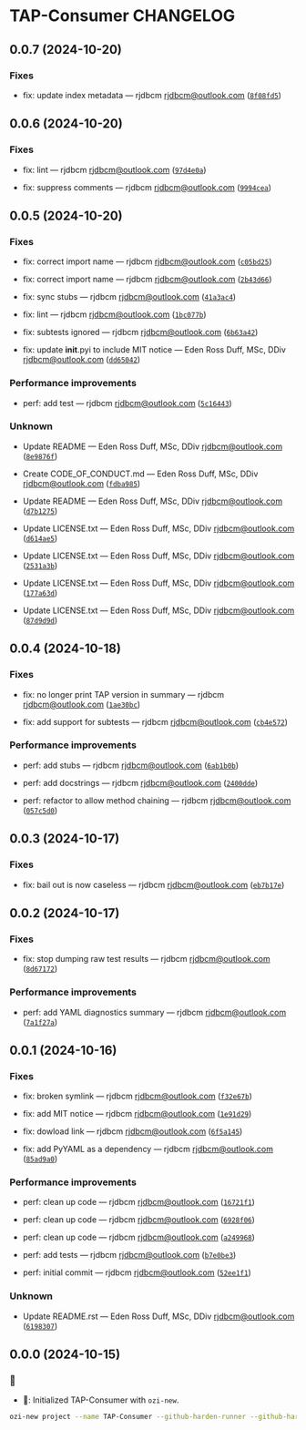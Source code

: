 # TAP-Consumer CHANGELOG
## 0.0.7 (2024-10-20)


### Fixes


* fix: update index metadata — rjdbcm <rjdbcm@outlook.com>
([`8f08fd5`](https://github.com/OZI-Project/TAP-Consumer/commit/8f08fd54841a41ac4121c4c787e09b4e72e65588))

## 0.0.6 (2024-10-20)


### Fixes


* fix: lint — rjdbcm <rjdbcm@outlook.com>
([`97d4e0a`](https://github.com/OZI-Project/TAP-Consumer/commit/97d4e0aac83a0a76ad5ef7922db445cf8f1f6e60))

* fix: suppress comments — rjdbcm <rjdbcm@outlook.com>
([`9994cea`](https://github.com/OZI-Project/TAP-Consumer/commit/9994cea5f721725b35dcff9e7c450f0e726e40d1))

## 0.0.5 (2024-10-20)


### Fixes


* fix: correct import name — rjdbcm <rjdbcm@outlook.com>
([`c05bd25`](https://github.com/OZI-Project/TAP-Consumer/commit/c05bd25c0333f80b7124c4d6d32a7f28121f2a07))

* fix: correct import name — rjdbcm <rjdbcm@outlook.com>
([`2b43d66`](https://github.com/OZI-Project/TAP-Consumer/commit/2b43d66acfe119a8601dd7d706d2d1fd2eac9005))

* fix: sync stubs — rjdbcm <rjdbcm@outlook.com>
([`41a3ac4`](https://github.com/OZI-Project/TAP-Consumer/commit/41a3ac4482b3013ef8ea4053c5f66c75ca85c08a))

* fix: lint — rjdbcm <rjdbcm@outlook.com>
([`1bc077b`](https://github.com/OZI-Project/TAP-Consumer/commit/1bc077b5053c2fce230dc95e04f5d93c0858c6f7))

* fix: subtests ignored — rjdbcm <rjdbcm@outlook.com>
([`6b63a42`](https://github.com/OZI-Project/TAP-Consumer/commit/6b63a4252b6014fb28a1ab41270c4e34fed67a9d))

* fix: update __init__.pyi to include MIT notice — Eden Ross Duff, MSc, DDiv <rjdbcm@outlook.com>
([`dd65042`](https://github.com/OZI-Project/TAP-Consumer/commit/dd650429062d16865f7dae253f323d40d20ff552))


### Performance improvements


* perf: add test — rjdbcm <rjdbcm@outlook.com>
([`5c16443`](https://github.com/OZI-Project/TAP-Consumer/commit/5c16443d2e18e140fb80b34e69f4eece2e8157b2))


### Unknown


* Update README — Eden Ross Duff, MSc, DDiv <rjdbcm@outlook.com>
([`8e9876f`](https://github.com/OZI-Project/TAP-Consumer/commit/8e9876f9897b14221fe0033de89d2237652eb6c8))

* Create CODE_OF_CONDUCT.md — Eden Ross Duff, MSc, DDiv <rjdbcm@outlook.com>
([`fdba985`](https://github.com/OZI-Project/TAP-Consumer/commit/fdba98539ea17fcd73d3684369695afbd8feb871))

* Update README — Eden Ross Duff, MSc, DDiv <rjdbcm@outlook.com>
([`d7b1275`](https://github.com/OZI-Project/TAP-Consumer/commit/d7b12755ae6418528bb6684db8ecab3d53491d49))

* Update LICENSE.txt — Eden Ross Duff, MSc, DDiv <rjdbcm@outlook.com>
([`d614ae5`](https://github.com/OZI-Project/TAP-Consumer/commit/d614ae5f17c642f0e74c70df68dbe349bedc9ef1))

* Update LICENSE.txt — Eden Ross Duff, MSc, DDiv <rjdbcm@outlook.com>
([`2531a3b`](https://github.com/OZI-Project/TAP-Consumer/commit/2531a3b7bbb8b34f79bdb33aed7ee2c62f29ccd1))

* Update LICENSE.txt — Eden Ross Duff, MSc, DDiv <rjdbcm@outlook.com>
([`177a63d`](https://github.com/OZI-Project/TAP-Consumer/commit/177a63d215ad82357ca1c9bf51cf3e57201f868e))

* Update LICENSE.txt — Eden Ross Duff, MSc, DDiv <rjdbcm@outlook.com>
([`87d9d9d`](https://github.com/OZI-Project/TAP-Consumer/commit/87d9d9d7c358a95e7e435a37e8e851c7d438b654))

## 0.0.4 (2024-10-18)


### Fixes


* fix: no longer print TAP version in summary — rjdbcm <rjdbcm@outlook.com>
([`1ae30bc`](https://github.com/OZI-Project/TAP-Consumer/commit/1ae30bc41b110c8c29cfc60749a15f2d2433229b))

* fix: add support for subtests — rjdbcm <rjdbcm@outlook.com>
([`cb4e572`](https://github.com/OZI-Project/TAP-Consumer/commit/cb4e5725f6a8a032a77f670d48c65251e1ac9852))


### Performance improvements


* perf: add stubs — rjdbcm <rjdbcm@outlook.com>
([`6ab1b0b`](https://github.com/OZI-Project/TAP-Consumer/commit/6ab1b0b43b9ed848448b7d8ecb13596acdfcf211))

* perf: add docstrings — rjdbcm <rjdbcm@outlook.com>
([`2400dde`](https://github.com/OZI-Project/TAP-Consumer/commit/2400dde14e2a43d9d4a82a3a7e8ac0326543a4c5))

* perf: refactor to allow method chaining — rjdbcm <rjdbcm@outlook.com>
([`057c5d0`](https://github.com/OZI-Project/TAP-Consumer/commit/057c5d0ed4e8fd894f4cffff149a02516fee4304))

## 0.0.3 (2024-10-17)


### Fixes


* fix: bail out is now caseless — rjdbcm <rjdbcm@outlook.com>
([`eb7b17e`](https://github.com/OZI-Project/TAP-Consumer/commit/eb7b17ec26b1d713fc5f9f396b5c1a6ba40720bc))

## 0.0.2 (2024-10-17)


### Fixes


* fix: stop dumping raw test results — rjdbcm <rjdbcm@outlook.com>
([`8d67172`](https://github.com/OZI-Project/TAP-Consumer/commit/8d67172f4718643e7680b19f0737c287927348a3))


### Performance improvements


* perf: add YAML diagnostics summary — rjdbcm <rjdbcm@outlook.com>
([`7a1f27a`](https://github.com/OZI-Project/TAP-Consumer/commit/7a1f27a51bb171e28ab26ea1c798b143709dc609))

## 0.0.1 (2024-10-16)


### Fixes


* fix: broken symlink — rjdbcm <rjdbcm@outlook.com>
([`f32e67b`](https://github.com/OZI-Project/TAP-Consumer/commit/f32e67ba0a07551e0c36ff791809369b373363a2))

* fix: add MIT notice — rjdbcm <rjdbcm@outlook.com>
([`1e91d29`](https://github.com/OZI-Project/TAP-Consumer/commit/1e91d2948926a26b343e866b473c2b58d188c5f6))

* fix: dowload link — rjdbcm <rjdbcm@outlook.com>
([`6f5a145`](https://github.com/OZI-Project/TAP-Consumer/commit/6f5a14593b959a26462a58c67d700ef267e540de))

* fix: add PyYAML as a dependency — rjdbcm <rjdbcm@outlook.com>
([`85ad9a0`](https://github.com/OZI-Project/TAP-Consumer/commit/85ad9a0826990c6da1ccfd39bf99dae4b2f82b37))


### Performance improvements


* perf: clean up code — rjdbcm <rjdbcm@outlook.com>
([`16721f1`](https://github.com/OZI-Project/TAP-Consumer/commit/16721f1cd280af292237e09dde1383929189db0e))

* perf: clean up code — rjdbcm <rjdbcm@outlook.com>
([`6928f06`](https://github.com/OZI-Project/TAP-Consumer/commit/6928f06be492789a2449ff088ebfc80b3ab0bd81))

* perf: clean up code — rjdbcm <rjdbcm@outlook.com>
([`a249968`](https://github.com/OZI-Project/TAP-Consumer/commit/a2499682a0affcb88e892cd9b17138bfa6cc4ba4))

* perf: add tests — rjdbcm <rjdbcm@outlook.com>
([`b7e0be3`](https://github.com/OZI-Project/TAP-Consumer/commit/b7e0be36a3a7f56ff4f49df5a5a24956824d88cd))

* perf: initial commit — rjdbcm <rjdbcm@outlook.com>
([`52ee1f1`](https://github.com/OZI-Project/TAP-Consumer/commit/52ee1f17fecc982da3dcd5ed8fab40f28eda6ce5))


### Unknown


* Update README.rst — Eden Ross Duff, MSc, DDiv <rjdbcm@outlook.com>
([`6198307`](https://github.com/OZI-Project/TAP-Consumer/commit/6198307048b4004552ecd6cc9ad964760bcea792))


## 0.0.0 (2024-10-15)

### :tada:

* :tada:: Initialized TAP-Consumer with ``ozi-new``.

```sh
ozi-new project --name TAP-Consumer --github-harden-runner --github-harden-runner --enable-uv --enable-uv --no-strict --no-strict --summary 'Parses and serializes Test Anything Protocol output.' --keywords TAP,testing,unittest --home-page https://oziproject.dev --author 'Eden Ross Duff MSc' --author-email help@oziproject.dev --license 'OSI Approved :: Apache Software License' --license-expression 'Apache-2.0 WITH LLVM-exception' --requires-dist pyparsing --requires-dist prompt-toolkit
```